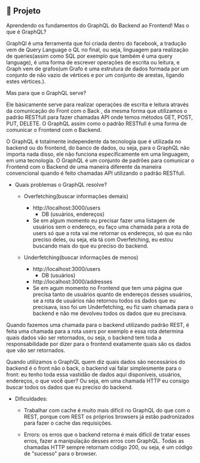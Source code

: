 ## :page_with_curl: Projeto

<LINKEDIN>
Aprendendo os fundamentos do GraphQL do Backend ao Frontend!
</LINKEDIN>


<LINKEDIN>
Mas o que é GraphQL?

GraphQl é uma ferramenta que foi criada dentro do facebook, a tradução vem de Query Language o QL no final, ou seja, linguagem para realização de queries(assim como SQL por exemplo que também é uma query language), é uma forma de escrever operações de escrita ou leitura, e Graph vem de grafos(um Grafo é uma estrutura de dados formada por um conjunto de não vazio de vértices e por um conjunto de arestas, ligando estes vértices.).

Mas para que o GraphQL serve?

Ele básicamente serve para realizar operações de escrita e leitura através da comunicação do Front com o Back , da mesma forma que utilizamos o padrão RESTfull para fazer chamadas API onde temos métodos GET, POST, PUT, DELETE. O GraphQL assim como o padrão RESTfull é uma forma de comunicar o Frontend com o Backend.
</LINKEDIN>

O GraphQL é totalmente independente da tecnologia que é utilizada no backend ou do frontend, do banco de dados, ou seja, para o GraphQL não importa nada disso, ele não funciona especificamente em uma linguagem, em uma tecnologia. O GraphQL é um conjunto de padrões para comunicar o Frontend com o Backend de uma maneira diferente da maneira convencional quando é feito chamadas API utilizando o padrão RESTfull.

- Quais problemas o GraphQL resolve?
  - Overfetching(buscar informações demais)
    - http://localhost:3000/users
      - DB (usuários, endereços)
    - Se em algum momento eu precisar fazer uma listagem de usuários sem o endereço, eu faço uma chamada para a rota de users só que a rota vai me retornar os endereços, só que eu não preciso deles, ou seja, ela tá com Overfetching, eu estou buscando mais do que eu preciso do backend.

  - Underfetching(buscar informações de menos)
    - http://localhost:3000/users
      - DB (usuários)
    - http://localhost:3000/addresses
    - Se em agum momento no Frontend que tem uma página que precisa tanto de usuários quanto de endereços desses usuários, se a rota de usuários não retornou todos os dados que eu precisava, isso foi um Underfetching, eu fiz uam chamada para o backend e não me devolveu todos os dados que eu precisava.

Quando fazemos uma chamada para o backend utilizando padrão REST, é feita uma chamada para a rota users por exemplo e essa rota determina quais dados vão ser retornados, ou seja, o backend tem toda a responsabilidade por dizer para o frontend exatamente quais são os dados que vão ser retornados.

Quando utilizamos o GraphQL quem diz quais dados são necessários do backend é o front não o back, o backend vai falar simplesmente para o front: eu tenho toda essa vastidão de dados aqui disponíveis, usuários, endereços, o que você quer? Ou seja, em uma chamada HTTP eu consigo buscar todos os dados que eu preciso do backend.

- Dificuldades:
  - Trabalhar com cache é muito mais difícil no GraphQL do que com o REST, porque com REST os próprios browsers já estão padronizados para fazer o cache das requisições.

  - Errors: os erros que o backend retorna é mais difícil de tratar esses erros, fazer a manipulação desses erros com GraphQL. Todas as chamadas HTTP sempre retornam código 200, ou seja, é um código de "sucesso" para o browser.
      
